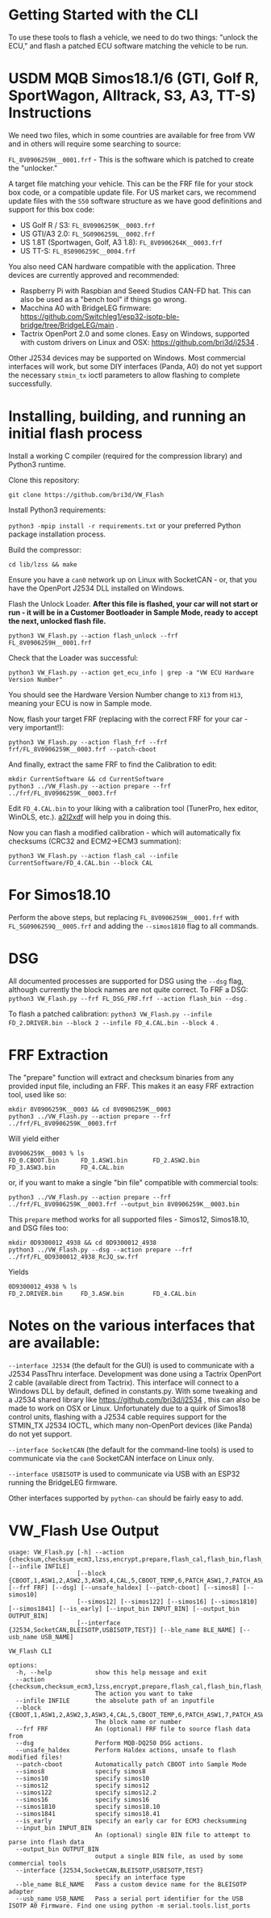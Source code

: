 # Getting Started with the CLI

To use these tools to flash a vehicle, we need to do two things: "unlock the ECU," and flash a patched ECU software matching the vehicle to be run. 

# USDM MQB Simos18.1/6 (GTI, Golf R, SportWagon, Alltrack, S3, A3, TT-S) Instructions

We need two files, which in some countries are available for free from VW and in others will require some searching to source:

`FL_8V0906259H__0001.frf` - This is the software which is patched to create the "unlocker."

A target file matching your vehicle. This can be the FRF file for your stock box code, or a compatible update file. For US market cars, we recommend update files with the `S50` software structure as we have good definitions and support for this box code:

* US Golf R / S3: `FL_8V0906259K__0003.frf`
* US GTI/A3 2.0: `FL_5G0906259L__0002.frf`
* US 1.8T (Sportwagen, Golf, A3 1.8): `FL_8V0906264K__0003.frf`
* US TT-S: `FL_8S0906259C__0004.frf`

You also need CAN hardware compatible with the application. Three devices are currently approved and recommended:

* Raspberry Pi with Raspbian and Seeed Studios CAN-FD hat. This can also be used as a "bench tool" if things go wrong.
* Macchina A0 with BridgeLEG firmware: https://github.com/Switchleg1/esp32-isotp-ble-bridge/tree/BridgeLEG/main .
* Tactrix OpenPort 2.0 and some clones. Easy on Windows, supported with custom drivers on Linux and OSX: https://github.com/bri3d/j2534 .

Other J2534 devices may be supported on Windows. Most commercial interfaces will work, but some DIY interfaces (Panda, A0) do not yet support the necessary `stmin_tx` ioctl parameters to allow flashing to complete successfully.

# Installing, building, and running an initial flash process

Install a working C compiler (required for the compression library) and Python3 runtime.

Clone this repository:

`git clone https://github.com/bri3d/VW_Flash`

Install Python3 requirements:

`python3 -mpip install -r requirements.txt` or your preferred Python package installation process.

Build the compressor:

`cd lib/lzss && make`

Ensure you have a `can0` network up on Linux with SocketCAN - or, that you have the OpenPort J2534 DLL installed on Windows.

Flash the Unlock Loader. **After this file is flashed, your car will not start or run - it will be in a Customer Bootloader in Sample Mode, ready to accept the next, unlocked flash file.**

`python3 VW_Flash.py --action flash_unlock --frf FL_8V0906259H__0001.frf`

Check that the Loader was successful:

`python3 VW_Flash.py --action get_ecu_info | grep -a "VW ECU Hardware Version Number"`

You should see the Hardware Version Number change to `X13` from `H13`, meaning your ECU is now in Sample mode.

Now, flash your target FRF (replacing with the correct FRF for your car - very important!):

`python3 VW_Flash.py --action flash_frf --frf frf/FL_8V0906259K__0003.frf --patch-cboot`

And finally, extract the same FRF to find the Calibration to edit:

```
mkdir CurrentSoftware && cd CurrentSoftware
python3 ../VW_Flash.py --action prepare --frf ../frf/FL_8V0906259K__0003.frf 
```

Edit `FD_4.CAL.bin` to your liking with a calibration tool (TunerPro, hex editor, WinOLS, etc.). [a2l2xdf](https://github.com/bri3d/a2l2xdf) will help you in doing this.

Now you can flash a modified calibration - which will automatically fix checksums (CRC32 and ECM2->ECM3 summation):

`python3 VW_Flash.py --action flash_cal --infile CurrentSoftware/FD_4.CAL.bin --block CAL`

# For Simos18.10

Perform the above steps, but replacing `FL_8V0906259H__0001.frf` with `FL_5G0906259Q__0005.frf` and adding the `--simos1810` flag to all commands.

# DSG

All documented processes are supported for DSG using the `--dsg` flag, although currently the block names are not quite correct. To FRF a DSG: `python3 VW_Flash.py --frf FL_DSG_FRF.frf --action flash_bin --dsg` .

To flash a patched calibration: `python3 VW_Flash.py --infile FD_2.DRIVER.bin --block 2 --infile FD_4.CAL.bin --block 4` .

# FRF Extraction

The "prepare" function will extract and checksum binaries from any provided input file, including an FRF. This makes it an easy FRF extraction tool, used like so:

```
mkdir 8V0906259K__0003 && cd 8V0906259K__0003
python3 ../VW_Flash.py --action prepare --frf ../frf/FL_8V0906259K__0003.frf 
```

Will yield either

```
8V0906259K__0003 % ls
FD_0.CBOOT.bin		FD_1.ASW1.bin		FD_2.ASW2.bin		FD_3.ASW3.bin		FD_4.CAL.bin
```

or, if you want to make a single "bin file" compatible with commercial tools:

```
python3 ../VW_Flash.py --action prepare --frf ../frf/FL_8V0906259K__0003.frf --output_bin 8V0906259K__0003.bin
```

This `prepare` method works for all supported files - Simos12, Simos18.10, and DSG files too:

```
mkdir 0D9300012_4938 && cd 0D9300012_4938
python3 ../VW_Flash.py --dsg --action prepare --frf ../frf/FL_0D9300012_4938_RcJQ_sw.frf
```

Yields

```
0D9300012_4938 % ls
FD_2.DRIVER.bin		FD_3.ASW.bin		FD_4.CAL.bin
```

# Notes on the various interfaces that are available:
`--interface J2534` (the default for the GUI) is used to communicate with a J2534 PassThru interface.  Development was done using a Tactrix OpenPort 2 cable (available direct from Tactrix). This interface will connect to a Windows DLL by default, defined in constants.py. With some tweaking and a J2534 shared library like https://github.com/bri3d/j2534 , this can also be made to work on OSX or Linux. Unfortunately due to a quirk of Simos18 control units, flashing with a J2534 cable requires support for the STMIN_TX J2534 IOCTL, which many non-OpenPort devices (like Panda) do not yet support. 

`--interface SocketCAN` (the default for the command-line tools) is used to communicate via the `can0` SocketCAN interface on Linux only.

`--interface USBISOTP` is used to communicate via USB with an ESP32 running the BridgeLEG firmware.

Other interfaces supported by `python-can` should be fairly easy to add. 

# VW_Flash Use Output

```
usage: VW_Flash.py [-h] --action {checksum,checksum_ecm3,lzss,encrypt,prepare,flash_cal,flash_bin,flash_frf,flash_raw,flash_unlock,get_ecu_info,get_dtcs} [--infile INFILE]
                   [--block {CBOOT,1,ASW1,2,ASW2,3,ASW3,4,CAL,5,CBOOT_TEMP,6,PATCH_ASW1,7,PATCH_ASW2,8,PATCH_ASW3,9}] [--frf FRF] [--dsg] [--unsafe_haldex] [--patch-cboot] [--simos8] [--simos10]
                   [--simos12] [--simos122] [--simos16] [--simos1810] [--simos1841] [--is_early] [--input_bin INPUT_BIN] [--output_bin OUTPUT_BIN]
                   [--interface {J2534,SocketCAN,BLEISOTP,USBISOTP,TEST}] [--ble_name BLE_NAME] [--usb_name USB_NAME]

VW_Flash CLI

options:
  -h, --help            show this help message and exit
  --action {checksum,checksum_ecm3,lzss,encrypt,prepare,flash_cal,flash_bin,flash_frf,flash_raw,flash_unlock,get_ecu_info,get_dtcs}
                        The action you want to take
  --infile INFILE       the absolute path of an inputfile
  --block {CBOOT,1,ASW1,2,ASW2,3,ASW3,4,CAL,5,CBOOT_TEMP,6,PATCH_ASW1,7,PATCH_ASW2,8,PATCH_ASW3,9}
                        The block name or number
  --frf FRF             An (optional) FRF file to source flash data from
  --dsg                 Perform MQB-DQ250 DSG actions.
  --unsafe_haldex       Perform Haldex actions, unsafe to flash modified files!
  --patch-cboot         Automatically patch CBOOT into Sample Mode
  --simos8              specify simos8
  --simos10             specify simos10
  --simos12             specify simos12
  --simos122            specify simos12.2
  --simos16             specify simos16
  --simos1810           specify simos18.10
  --simos1841           specify simos18.41
  --is_early            specify an early car for ECM3 checksumming
  --input_bin INPUT_BIN
                        An (optional) single BIN file to attempt to parse into flash data
  --output_bin OUTPUT_BIN
                        output a single BIN file, as used by some commercial tools
  --interface {J2534,SocketCAN,BLEISOTP,USBISOTP,TEST}
                        specify an interface type
  --ble_name BLE_NAME   Pass a custom device name for the BLEISOTP adapter
  --usb_name USB_NAME   Pass a serial port identifier for the USB ISOTP A0 Firmware. Find one using python -m serial.tools.list_ports
```